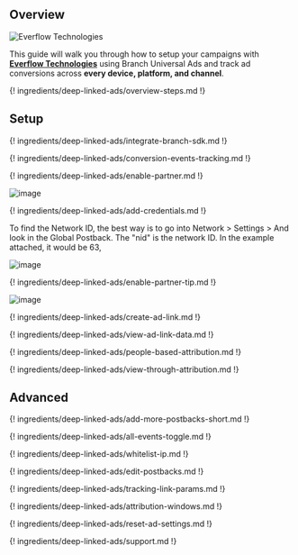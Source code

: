 ## Overview

![Everflow Technologies](https://cdn.branch.io/branch-assets/ad-partner-manager/154074090037072201/J_bBfz8g-1533069311294.png)

This guide will walk you through how to setup your campaigns with **[Everflow Technologies](https://everflow.io/)** using Branch Universal Ads and track ad conversions across **every device, platform, and channel**.

{! ingredients/deep-linked-ads/overview-steps.md !}

## Setup

{! ingredients/deep-linked-ads/integrate-branch-sdk.md !}

{! ingredients/deep-linked-ads/conversion-events-tracking.md !}

{! ingredients/deep-linked-ads/enable-partner.md !}

![image](/_assets/img/pages/deep-linked-ads/everflow-technologies/everflow-technologies-enable.png)

{! ingredients/deep-linked-ads/add-credentials.md !}


To find the Network ID, the best way is to go into Network > Settings > And look in the Global Postback. The "nid" is the network ID.
In the example attached, it would be 63,

![image](/_assets/img/pages/deep-linked-ads/everflow-technologies/everflow-technologies-credentials.png)

{! ingredients/deep-linked-ads/enable-partner-tip.md !}

![image](/_assets/img/pages/deep-linked-ads/everflow-technologies/everflow-technologies-postbacks.png)

{! ingredients/deep-linked-ads/create-ad-link.md !}

{! ingredients/deep-linked-ads/view-ad-link-data.md !}

{! ingredients/deep-linked-ads/people-based-attribution.md !}

{! ingredients/deep-linked-ads/view-through-attribution.md !}

## Advanced

{! ingredients/deep-linked-ads/add-more-postbacks-short.md !}

{! ingredients/deep-linked-ads/all-events-toggle.md !}

{! ingredients/deep-linked-ads/whitelist-ip.md !}

{! ingredients/deep-linked-ads/edit-postbacks.md !}

{! ingredients/deep-linked-ads/tracking-link-params.md !}

{! ingredients/deep-linked-ads/attribution-windows.md !}

{! ingredients/deep-linked-ads/reset-ad-settings.md !}

{! ingredients/deep-linked-ads/support.md !}
